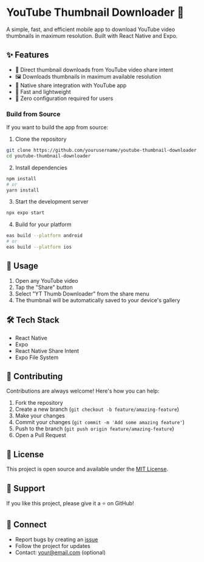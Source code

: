 # YouTube Thumbnail Downloader 📸

A simple, fast, and efficient mobile app to download YouTube video thumbnails in maximum resolution. Built with React Native and Expo.

## ✨ Features

- 🎯 Direct thumbnail downloads from YouTube video share intent
- 🖼️ Downloads thumbnails in maximum available resolution
- 📱 Native share integration with YouTube app
- 💨 Fast and lightweight
- 🚀 Zero configuration required for users

### Build from Source
If you want to build the app from source:

1. Clone the repository
```bash
git clone https://github.com/yourusername/youtube-thumbnail-downloader.git
cd youtube-thumbnail-downloader
```

2. Install dependencies
```bash
npm install
# or
yarn install
```

3. Start the development server
```bash
npx expo start
```

4. Build for your platform
```bash
eas build --platform android
# or
eas build --platform ios
```

## 🎯 Usage

1. Open any YouTube video
2. Tap the "Share" button
3. Select "YT Thumb Downloader" from the share menu
4. The thumbnail will be automatically saved to your device's gallery

## 🛠️ Tech Stack

- React Native
- Expo
- React Native Share Intent
- Expo File System

## 🤝 Contributing

Contributions are always welcome! Here's how you can help:

1. Fork the repository
2. Create a new branch (`git checkout -b feature/amazing-feature`)
3. Make your changes
4. Commit your changes (`git commit -m 'Add some amazing feature'`)
5. Push to the branch (`git push origin feature/amazing-feature`)
6. Open a Pull Request

## 📝 License

This project is open source and available under the [MIT License](LICENSE).

## 💖 Support

If you like this project, please give it a ⭐️ on GitHub!

## 🔗 Connect

- Report bugs by creating an [issue](your-repo-link/issues)
- Follow the project for updates
- Contact: your@email.com (optional)
